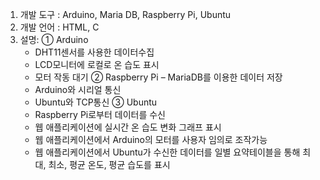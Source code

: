 1.	개발 도구 : Arduino, Maria DB, Raspberry Pi, Ubuntu
2.	개발 언어 : HTML, C  
3.	설명: 
  ①	Arduino 
    -  DHT11센서를 사용한 데이터수집 
    -  LCD모니터에 로컬로 온 습도 표시
    -  모터 작동 대기
  ②	Raspberry Pi 
    –  MariaDB를 이용한 데이터 저장
    -	Arduino와 시리얼 통신
    -	Ubuntu와 TCP통신
  ③	Ubuntu 
    - Raspberry Pi로부터 데이터를 수신
    - 웹 애플리케이션에 실시간 온 습도 변화 그래프 표시
    - 웹 애플리케이션에서 Arduino의 모터를 사용자 임의로 조작가능
    - 웹 애플리케이션에서 Ubuntu가 수신한 데이터를 일별 요약테이블을 통해 최대, 최소, 평균 온도, 평균 습도를 표시 


 
